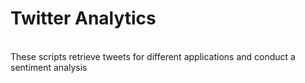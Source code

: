 # Twitter Analytics
<br>
These scripts retrieve tweets for different applications and conduct a sentiment analysis
